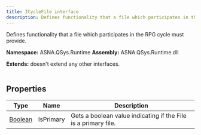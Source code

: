 ```yaml
---
title: ICycleFile interface
description: Defines functionality that a file which participates in the RPG cycle must provide.
---
```


Defines functionality that a file which participates in the RPG cycle must provide.

**Namespace:** ASNA.QSys.Runtime
**Assembly:** ASNA.QSys.Runtime.dll

**Extends:** doesn't extend any other interfaces.
<br>
<br>

## Properties

| Type | Name | Description
| --- | --- | --- 
| [Boolean](https://docs.microsoft.com/en-us/dotnet/api/system.boolean) | IsPrimary | Gets a boolean value indicating if the File is a primary file. |
